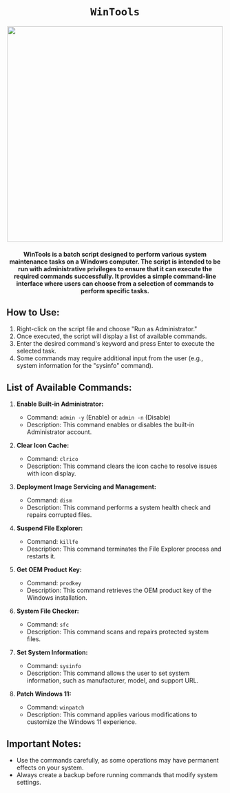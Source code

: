 <div align="center">
    
# `WinTools`
<a href="https://github.com/sythatic/WinTools/releases/latest"><img height="500" src="https://github.com/sythatic/WinTools/assets/77679172/79a92333-9612-47fd-8f0b-c2ca4e91cbe1">
</a>
#### WinTools is a batch script designed to perform various system maintenance tasks on a Windows computer. The script is intended to be run with administrative privileges to ensure that it can execute the required commands successfully. It provides a simple command-line interface where users can choose from a selection of commands to perform specific tasks.
</div>

## How to Use:

1. Right-click on the script file and choose "Run as Administrator."
2. Once executed, the script will display a list of available commands.
3. Enter the desired command's keyword and press Enter to execute the selected task.
4. Some commands may require additional input from the user (e.g., system information for the "sysinfo" command).

## List of Available Commands:

1. **Enable Built-in Administrator:**

   - Command: `admin -y` (Enable) or `admin -n` (Disable)
   - Description: This command enables or disables the built-in Administrator account.

2. **Clear Icon Cache:**

   - Command: `clrico`
   - Description: This command clears the icon cache to resolve issues with icon display.

3. **Deployment Image Servicing and Management:**

   - Command: `dism`
   - Description: This command performs a system health check and repairs corrupted files.

4. **Suspend File Explorer:**

   - Command: `killfe`
   - Description: This command terminates the File Explorer process and restarts it.

5. **Get OEM Product Key:**

   - Command: `prodkey`
   - Description: This command retrieves the OEM product key of the Windows installation.

6. **System File Checker:**

   - Command: `sfc`
   - Description: This command scans and repairs protected system files.

7. **Set System Information:**

   - Command: `sysinfo`
   - Description: This command allows the user to set system information, such as manufacturer, model, and support URL.

8. **Patch Windows 11:**

   - Command: `winpatch`
   - Description: This command applies various modifications to customize the Windows 11 experience.

## Important Notes:

- Use the commands carefully, as some operations may have permanent effects on your system.
- Always create a backup before running commands that modify system settings.
